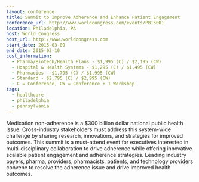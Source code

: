 ```yaml
---
layout: conference
title: Summit to Improve Adherence and Enhance Patient Engagement
conference_url: http://www.worldcongress.com/events/PB15001
location: Philadelphia, PA
host: World Congress
host_url: http://www.worldcongress.com
start_date: 2015-03-09
end_date: 2015-03-10
cost_information:
  - Pharma/Biotech/Health Plans - $1,995 (C) / $2,195 (CW)
  - Hospital & Health Systems - $1,295 (C) / $1,495 (CW)
  - Pharmacies - $1,795 (C) / $1,995 (CW)
  - Standard - $2,795 (C) / $2,995 (CW)
  - C = Conference, CW = Conference + 1 Workshop
tags:
  - healthcare
  - philadelphia
  - pennsylvania
---
```


Medication non-adherence is a $300 billion dollar national public health issue.
Cross-industry stakeholders must address this system-wide challenge by sharing
research, innovations, and strategies for improved outcomes. This summit is a
must-attend event for executives interested in multi-disciplinary collaboration
to drive adherence while offering innovative scalable patient engagement and
adherence strategies. Leading industry payers, pharma, providers, pharmacists,
patients, and technology providers convene to resolve the adherence issue and
drive improved health outcomes.
